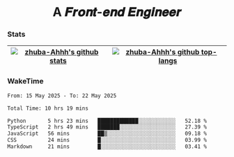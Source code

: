 <h1 align="center">A 𝑭𝒓𝒐𝒏𝒕-𝒆𝒏𝒅 𝑬𝒏𝒈𝒊𝒏𝒆𝒆𝒓</h1>

### Stats

| <a href="https://github.com/zhuba-Ahhh"><img align="center" src="https://github-readme-stats.vercel.app/api?username=zhuba-Ahhh&hide_title=true&hide_border=true&show_icons=trueline_height=21&text_color=000&icon_color=000&bg_color=0,ea6161,ffc64d,fffc4d,52fa5a&theme=graywhite" alt="zhuba-Ahhh's github stats" /> </a> | <a href="https://github.com/zhuba-Ahhh"><img align="center" src="https://github-readme-stats.vercel.app/api/top-langs/?username=zhuba-Ahhh&hide_title=true&hide_border=true&layout=compact&hide_border=true&show_icons=trueline_height=40&text_color=000&icon_color=000&bg_color=0,ea6161,ffc64d,fffc4d,52fa5a&theme=graywhite&langs_count=6" alt="zhuba-Ahhh's github top-langs"/> </a> |
| ------------- | ------------- |

### WakeTime

<!--START_SECTION:waka-->

```txt
From: 15 May 2025 - To: 22 May 2025

Total Time: 10 hrs 19 mins

Python       5 hrs 23 mins   █████████████░░░░░░░░░░░░   52.18 %
TypeScript   2 hrs 49 mins   ███████░░░░░░░░░░░░░░░░░░   27.39 %
JavaScript   56 mins         ██▒░░░░░░░░░░░░░░░░░░░░░░   09.18 %
CSS          24 mins         █░░░░░░░░░░░░░░░░░░░░░░░░   03.99 %
Markdown     21 mins         █░░░░░░░░░░░░░░░░░░░░░░░░   03.41 %
```

<!--END_SECTION:waka-->
